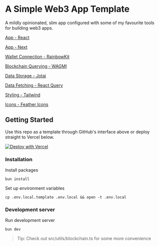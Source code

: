 # A Simple Web3 App Template

A mildly opinionated, slim app configured with some of my favourite tools for building web3 apps.

[App - React](https://reactjs.org)

[App - Next](https://nextjs.org/)

[Wallet Connection - RainbowKit](https://rainbowkit.com/)

[Blockchain Querying - WAGMI](https://wagmi.sh/)

[Data Storage - Jotai](https://jotai.org)

[Data Fetching - React Query](https://react-query-v3.tanstack.com)

[Styling - Tailwind](https://tailwindcss.com)

[Icons - Feather Icons](https://www.npmjs.com/package/react-feather)

## Getting Started

Use this repo as a template through GitHub's interface above or deploy straight to Vercel below.

[![Deploy with Vercel](https://vercel.com/button)](https://vercel.com/new/clone?repository-url=https%3A%2F%2Fgithub.com%2Fdylandesrosier%2Fweb3-app&env=NEXT_PUBLIC_INFURA_ID)

### Installation

Install packages

```
bun install
```

Set up environment variables

```
cp .env.local.template .env.local && open -t .env.local
```

### Development server

Run development server

```
bun dev
```

> Tip: Check out src/utils/blockchain.ts for some more convenience
